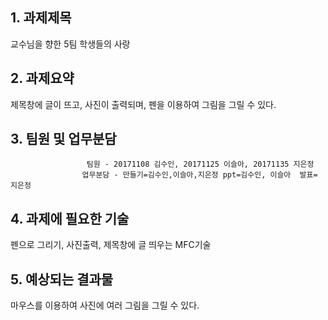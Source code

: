 ## 1. 과제제목
교수님을 향한 5팀 학생들의 사랑

## 2. 과제요약
제목창에 글이 뜨고, 사진이 출력되며, 펜을 이용하여 그림을 그릴 수 있다. 

## 3. 팀원 및 업무분담
                     팀원 - 20171108 김수인, 20171125 이슬아, 20171135 지은정
                    업무분담 - 만들기=김수인,이슬아,지은정 ppt=김수인, 이슬아  발표= 지은정
## 4. 과제에 필요한 기술
펜으로 그리기, 사진출력, 제목창에 글 띄우는 MFC기술

## 5. 예상되는 결과물
마우스를 이용하여 사진에 여러 그림을 그릴 수 있다.
